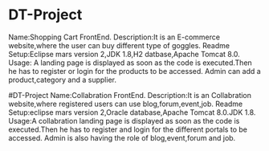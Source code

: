 # DT-Project    
Name:Shopping Cart FrontEnd.
Description:It is an E-commerce website,where the user can buy different type of goggles.
Readme
Setup:Eclipse mars version 2,JDK 1.8,H2 datbase,Apache Tomcat 8.0.
Usage: A landing page is displayed as soon as the code is executed.Then he has to register or login for the products to be accessed.
Admin can add a product,category and a supplier.



#DT-Project
Name:Collabration FrontEnd.
Description:It is an Collabration website,where registered users can use blog,forum,event,job.
Readme
Setup:eclipse mars version 2,Oracle database,Apache Tomcat 8.0.JDK 1.8.
Usage:A collabration landing page is displayed as soon as the code is executed.Then he has to register and login for the different portals to be accessed.
Admin is also having the role of blog,event,forum and job. 

